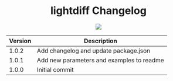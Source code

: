 <h1 align="center">lightdiff Changelog</h1>
<p align="center">
    <a href="https://www.npmjs.org/package/lightdiff" target="_blank">
        <img src="http://img.shields.io/npm/v/lightdiff.svg?style=flat">
    </a>
</p>

| Version | Description |
|---------|-------------|
| 1.0.2 | Add changelog and update package.json |
| 1.0.1 | Add new parameters and examples to readme |
| 1.0.0 | Initial commit |